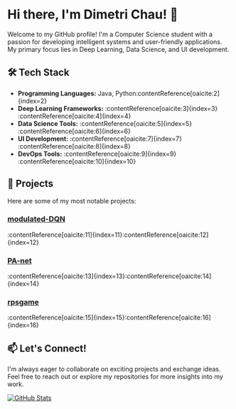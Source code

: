 # Hi there, I'm Dimetri Chau! 👋

Welcome to my GitHub profile! I'm a Computer Science student with a passion for developing intelligent systems and user-friendly applications. My primary focus lies in Deep Learning, Data Science, and UI development.

## 🛠️ Tech Stack

- **Programming Languages:** Java, Python&#8203;:contentReference[oaicite:2]{index=2}
- **Deep Learning Frameworks:** :contentReference[oaicite:3]{index=3}&#8203;:contentReference[oaicite:4]{index=4}
- **Data Science Tools:** :contentReference[oaicite:5]{index=5}&#8203;:contentReference[oaicite:6]{index=6}
- **UI Development:** :contentReference[oaicite:7]{index=7}&#8203;:contentReference[oaicite:8]{index=8}
- **DevOps Tools:** :contentReference[oaicite:9]{index=9}&#8203;:contentReference[oaicite:10]{index=10}

## 🚀 Projects

Here are some of my most notable projects:

### [modulated-DQN](https://github.com/Deonixlive/modulated-DQN)

:contentReference[oaicite:11]{index=11}&#8203;:contentReference[oaicite:12]{index=12}

### [PA-net](https://github.com/Deonixlive/PA-net)

:contentReference[oaicite:13]{index=13}&#8203;:contentReference[oaicite:14]{index=14}

### [rpsgame](https://github.com/Deonixlive/rpsgame)

:contentReference[oaicite:15]{index=15}&#8203;:contentReference[oaicite:16]{index=16}

## 📫 Let's Connect!

I'm always eager to collaborate on exciting projects and exchange ideas. Feel free to reach out or explore my repositories for more insights into my work.

[![GitHub Stats](https://github-readme-stats.vercel.app/api?username=Deonixlive&show_icons=true&theme=radical)](https://github.com/Deonixlive)
